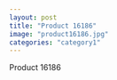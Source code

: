 ```yaml
---
layout: post
title: "Product 16186"
image: "product16186.jpg"
categories: "category1"
---
```

Product 16186
